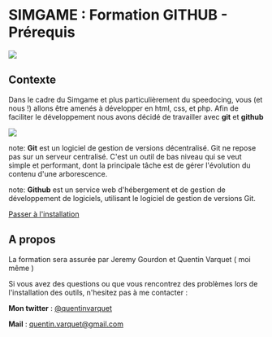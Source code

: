 

# SIMGAME : Formation GITHUB - Prérequis
![](http://quentin-varquet.fr/articles/images//git/git.jpg)

## Contexte

Dans le cadre du Simgame et plus particulièrement du speedocing, vous (et nous !) allons être amenés à développer en html, css, et php.
Afin de faciliter le développement nous avons décidé de travailler avec **git** et **github**

![](http://quentin-varquet.fr/articles/images/git/github.png)

note: **Git** est un logiciel de gestion de versions décentralisé. Git ne repose pas sur un serveur centralisé. C'est un outil de bas niveau qui se veut simple et performant, dont la principale tâche est de gérer l'évolution du contenu d'une arborescence.

note: **Github** est un service web d'hébergement et de gestion de développement de logiciels, utilisant le logiciel de gestion de versions Git.

 [Passer à l'installation](http://quentinvarquet.github.io/#!installation.md)

## A propos 

La formation sera assurée par Jeremy Gourdon et Quentin Varquet ( moi même )

Si vous avez des questions ou que vous rencontrez des problèmes lors de l'installation des outils, n'hesitez pas à me contacter : 

**Mon twitter** : [@quentinvarquet](https://twitter.com/QuentinVarquet)

**Mail** : quentin.varquet@gmail.com
